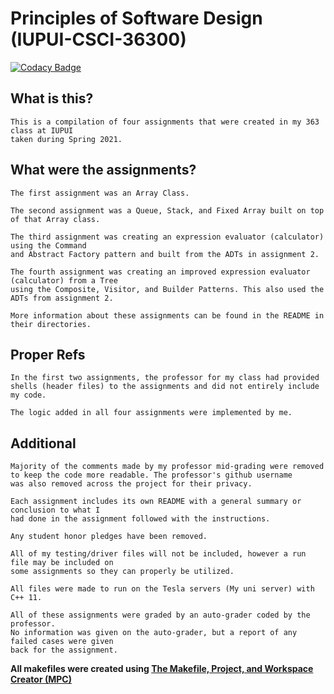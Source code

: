 # Principles of Software Design (IUPUI-CSCI-36300)

[![Codacy Badge](https://api.codacy.com/project/badge/Grade/4dc5c6bd8b5146bfa0e500fc2aa4f2be)](https://app.codacy.com/gh/MujyKun/CS363?utm_source=github.com&utm_medium=referral&utm_content=MujyKun/CS363&utm_campaign=Badge_Grade_Settings)


## What is this?
    This is a compilation of four assignments that were created in my 363 class at IUPUI 
    taken during Spring 2021.  

## What were the assignments?
    The first assignment was an Array Class.  

    The second assignment was a Queue, Stack, and Fixed Array built on top of that Array class.  
    
    The third assignment was creating an expression evaluator (calculator) using the Command 
    and Abstract Factory pattern and built from the ADTs in assignment 2. 

    The fourth assignment was creating an improved expression evaluator (calculator) from a Tree 
    using the Composite, Visitor, and Builder Patterns. This also used the ADTs from assignment 2.  

    More information about these assignments can be found in the README in their directories.

## Proper Refs
    In the first two assignments, the professor for my class had provided 
    shells (header files) to the assignments and did not entirely include my code. 

    The logic added in all four assignments were implemented by me.

## Additional 
    Majority of the comments made by my professor mid-grading were removed 
    to keep the code more readable. The professor's github username 
    was also removed across the project for their privacy.  

    Each assignment includes its own README with a general summary or conclusion to what I 
    had done in the assignment followed with the instructions. 

    Any student honor pledges have been removed.  

    All of my testing/driver files will not be included, however a run file may be included on 
    some assignments so they can properly be utilized.  

    All files were made to run on the Tesla servers (My uni server) with C++ 11.  

    All of these assignments were graded by an auto-grader coded by the professor. 
    No information was given on the auto-grader, but a report of any failed cases were given 
    back for the assignment. 

**All makefiles were created using [The Makefile, Project, and Workspace Creator (MPC)](https://github.com/DOCGroup/MPC)**

